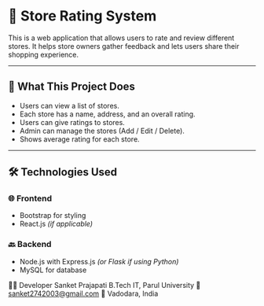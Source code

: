 # 🌟 Store Rating System

This is a web application that allows users to rate and review different stores. It helps store owners gather feedback and lets users share their shopping experience.

---

## 🚀 What This Project Does

- Users can view a list of stores.
- Each store has a name, address, and an overall rating.
- Users can give ratings to stores.
- Admin can manage the stores (Add / Edit / Delete).
- Shows average rating for each store.

---

## 🛠️ Technologies Used

### 🌐 Frontend
- Bootstrap for styling
- React.js *(if applicable)*

### 🔙 Backend
- Node.js with Express.js *(or Flask if using Python)*
- MySQL for database

  
👨‍💻 Developer
Sanket Prajapati
B.Tech IT, Parul University
📧 sanket2742003@gmail.com
📍 Vadodara, India

